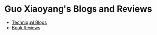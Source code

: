 # Guo Xiaoyang's Blogs and Reviews

- [Techniqual Blogs](./categories/techniqual_blogs.md)
- [Book Reviews](./categories/book_reviews.md)
